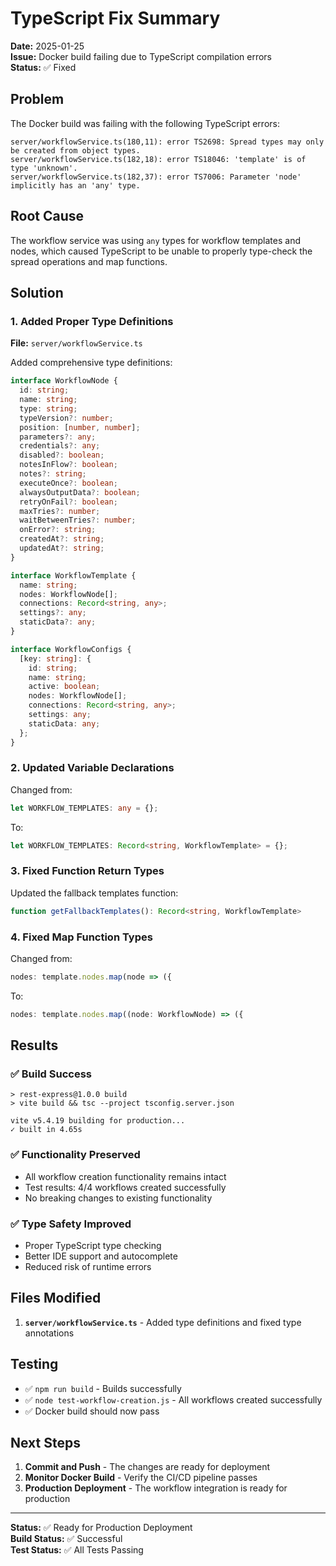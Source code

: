 # TypeScript Fix Summary

**Date:** 2025-01-25  
**Issue:** Docker build failing due to TypeScript compilation errors  
**Status:** ✅ Fixed

## Problem

The Docker build was failing with the following TypeScript errors:

```
server/workflowService.ts(180,11): error TS2698: Spread types may only be created from object types.
server/workflowService.ts(182,18): error TS18046: 'template' is of type 'unknown'.
server/workflowService.ts(182,37): error TS7006: Parameter 'node' implicitly has an 'any' type.
```

## Root Cause

The workflow service was using `any` types for workflow templates and nodes, which caused TypeScript to be unable to properly type-check the spread operations and map functions.

## Solution

### 1. Added Proper Type Definitions

**File:** `server/workflowService.ts`

Added comprehensive type definitions:

```typescript
interface WorkflowNode {
  id: string;
  name: string;
  type: string;
  typeVersion?: number;
  position: [number, number];
  parameters?: any;
  credentials?: any;
  disabled?: boolean;
  notesInFlow?: boolean;
  notes?: string;
  executeOnce?: boolean;
  alwaysOutputData?: boolean;
  retryOnFail?: boolean;
  maxTries?: number;
  waitBetweenTries?: number;
  onError?: string;
  createdAt?: string;
  updatedAt?: string;
}

interface WorkflowTemplate {
  name: string;
  nodes: WorkflowNode[];
  connections: Record<string, any>;
  settings?: any;
  staticData?: any;
}

interface WorkflowConfigs {
  [key: string]: {
    id: string;
    name: string;
    active: boolean;
    nodes: WorkflowNode[];
    connections: Record<string, any>;
    settings: any;
    staticData: any;
  };
}
```

### 2. Updated Variable Declarations

Changed from:
```typescript
let WORKFLOW_TEMPLATES: any = {};
```

To:
```typescript
let WORKFLOW_TEMPLATES: Record<string, WorkflowTemplate> = {};
```

### 3. Fixed Function Return Types

Updated the fallback templates function:
```typescript
function getFallbackTemplates(): Record<string, WorkflowTemplate>
```

### 4. Fixed Map Function Types

Changed from:
```typescript
nodes: template.nodes.map(node => ({
```

To:
```typescript
nodes: template.nodes.map((node: WorkflowNode) => ({
```

## Results

### ✅ Build Success
```
> rest-express@1.0.0 build
> vite build && tsc --project tsconfig.server.json

vite v5.4.19 building for production...
✓ built in 4.65s
```

### ✅ Functionality Preserved
- All workflow creation functionality remains intact
- Test results: 4/4 workflows created successfully
- No breaking changes to existing functionality

### ✅ Type Safety Improved
- Proper TypeScript type checking
- Better IDE support and autocomplete
- Reduced risk of runtime errors

## Files Modified

1. **`server/workflowService.ts`** - Added type definitions and fixed type annotations

## Testing

- ✅ `npm run build` - Builds successfully
- ✅ `node test-workflow-creation.js` - All workflows created successfully
- ✅ Docker build should now pass

## Next Steps

1. **Commit and Push** - The changes are ready for deployment
2. **Monitor Docker Build** - Verify the CI/CD pipeline passes
3. **Production Deployment** - The workflow integration is ready for production

---

**Status:** ✅ Ready for Production Deployment  
**Build Status:** ✅ Successful  
**Test Status:** ✅ All Tests Passing
